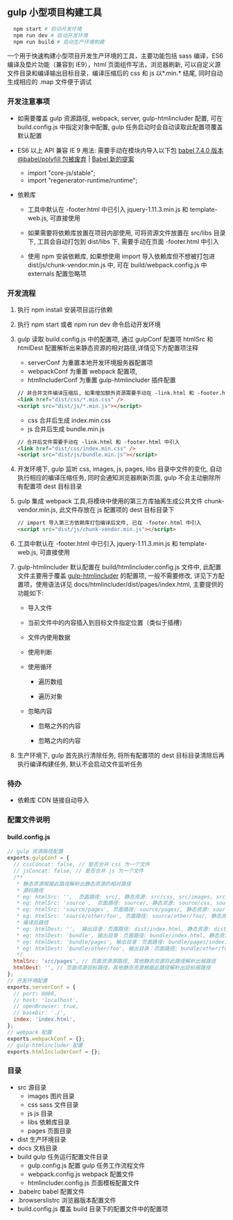 ## gulp 小型项目构建工具

```bash
  npm start # 启动开发环境
  npm run dev # 启动开发环境
  npm run build # 启动生产环境构建
```

一个用于快速构建小型项目开发生产环境的工具，主要功能包括 sass 编译，ES6 编译及垫片功能（兼容到 IE9），html 页面组件写法，浏览器刷新, 可以自定义源文件目录和编译输出目标目录，编译压缩后的 css 和 js 以\*.min.\* 结尾, 同时自动生成相应的 .map 文件便于调试

### 开发注意事项

- 如需要覆盖 gulp 资源路径, webpack, server, gulp-htmlincluder 配置, 可在 build.config.js 中指定对象中配置, gulp 任务启动时会自动读取此配置项覆盖默认配置

- ES6 以上 API 兼容 IE 9 用法: 需要手动在模块内导入以下包 [babel 7.4.0 版本 @babel/polyfill 包被废弃](https://babeljs.io/docs/en/babel-polyfill) | [Babel 新的提案](https://babeljs.io/docs/en/plugins-list#es2021)

  - import "core-js/stable";
  - import "regenerator-runtime/runtime";

- 依赖库

  - 工具中默认在 -footer.html 中已引入 jquery-1.11.3.min.js 和 template-web.js, 可直接使用

  - 如果需要将依赖库放置在项目内部使用, 可将资源文件放置在 src/libs 目录下, 工具会自动打包到 dist/libs 下, 需要手动在页面 -footer.html 中引入

  - 使用 npm 安装依赖库, 如果想使用 import 导入依赖库但不想被打包进 dist/js/chunk-vendor.min.js 中, 可在 build/webpack.config.js 中 externals 配置忽略项

### 开发流程

1. 执行 npm install 安装项目运行依赖
2. 执行 npm start 或者 npm run dev 命令启动开发环境
3. gulp 读取 build.config.js 中的配置项, 通过 gulpConf 配置项 htmlSrc 和 htmlDest 配置解析出来静态资源的相对路径,详情见下方配置项注释

   - serverConf 为重置本地开发环境服务器配置项
   - webpackConf 为重置 webpack 配置项,
   - htmlIncluderConf 为重置 gulp-htmlincluder 插件配置

   ```html
   // 非合并文件编译压缩后, 如果增加额外资源需要手动在 -link.html 和 -footer.html中手动引入
   <link href="dist/css/*.min.css" />
   <script src="dist/js/*.min.js"></script>
   ```

   - css 合并后生成 index.min.css
   - js 合并后生成 bundle.min.js

   ```html
   // 合并后文件需要手动在 -link.html 和 -footer.html 中引入
   <link href="dist/css/index.min.css" />
   <script src="dist/js/bundle.min.js"></script>
   ```

4. 开发环境下, gulp 监听 css, images, js, pages, libs 目录中文件的变化, 自动执行相应的编译压缩任务, 同时会通知浏览器刷新页面, gulp 不会主动删除所有配置项 dest 目标目录
5. gulp 集成 webpack 工具,将模块中使用的第三方库抽离生成公共文件 chunk-vendor.min.js, 此文件存放在 js 配置项的 dest 目标目录下

   ```html
   // import 导入第三方依赖库打包编译后文件, 已在 -footer.html 中引入
   <script src="dist/js/chunk-vendor.min.js"></script>
   ```

6. 工具中默认在 -footer.html 中已引入 jquery-1.11.3.min.js 和 template-web.js, 可直接使用

7. gulp-htmlincluder 默认配置在 build/htmlincluder.config.js 文件中, 此配置文件主要用于覆盖 [gulp-htmlincluder](https://github.com/internetErik/gulp-htmlincluder) 的配置项, 一般不需要修改, 详见下方配置项，使用语法详见 docs/htmlincluder/dist/pages/index.html, 主要提供的功能如下:

   - 导入文件

   - 当前文件中的内容插入到目标文件指定位置（类似于插槽）

   - 文件内使用数据

   - 使用判断

   - 使用循环

     - 遍历数组

     - 遍历对象

   - 忽略内容

     - 忽略之外的内容

     - 忽略之内的内容

8. 生产环境下, gulp 首先执行清除任务, 将所有配置项的 dest 目标目录清除后再执行编译构建任务, 默认不会启动文件监听任务

### 待办

- 依赖库 CDN 链接自动导入

### 配置文件说明

#### build.config.js

```javascript
// gulp 资源路径配置
exports.gulpConf = {
  // cssConcat: false, // 是否合并 css 为一个文件
  // jsConcat: false, // 是否合并 js 为一个文件
  /**
   * 静态资源根据此路径解析出静态资源的相对路径
   * 源码路径
   * eg: htmlSrc: '',  页面路径: src/, 静态资源: src/css, src/images, src/js, src/libs
   * eg: htmlSrc: 'source',  页面路径: source/, 静态资源: source/css, source/images, source/js, source/libs
   * eg: htmlSrc: 'source/pages', 页面路径: source/pages/, 静态资源: source/css, source/images, source/js, source/libs
   * eg: htmlSrc: 'source/other/foo', 页面路径: source/other/foo/, 静态资源: source/other/css, source/other/images, source/other/js, source/other/libs
   * 编译后路径
   * eg: htmlDest: '',  输出目录：页面路径: dist/index.html, 静态资源: dist/css, dist/images, dist/js, dist/libs
   * eg: htmlDest: 'bundle', 输出目录：页面路径: bundle/index.html, 静态资源: bundle/css, bundle/images, bundle/js, bundle/libs
   * eg: htmlDest: 'bundle/pages', 输出目录：页面路径: bundle/pages/index.html, 静态资源: bundle/css, bundle/images, bundle/js, bundle/libs
   * eg: htmlDest: 'bundle/other/foo', 输出目录：页面路径: bundle/other/foo/index.html, 静态资源: bundle/other/css, bundle/other/images, bundle/other/js, bundle/other/libs
   */
  htmlSrc: 'src/pages', // 页面资源源路径, 其他静态资源将此路径解析出根路径
  htmlDest: '', // 页面资源目标路径，其他静态资源根据此路径解析出目标根路径
};
// 开发环境配置
exports.serverConf = {
  // port: 8080,
  // host: 'localhost',
  // openBrowser: true,
  // baseDir: './',
  index: 'index.html',
};
// webpack 配置
exports.webpackConf = {};
// gulp-htmlincluder 配置
exports.htmlIncluderConf = {};
```

### 目录

- src 源目录
  - images 图片目录
  - css sass 文件目录
  - js js 目录
  - libs 依赖库目录
  - pages 页面目录
- dist 生产环境目录
- docs 文档目录
- build gulp 任务运行配置文件目录
  - gulp.config.js 配置 gulp 任务工作流程文件
  - webpack.config.js webpack 配置文件
  - htmlincluder.config.js 页面模板配置文件
- .babelrc babel 配置文件
- .browserslistrc 浏览器版本配置文件
- build.config.js 覆盖 build 目录下的配置文件中的配置项
